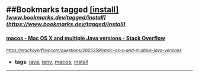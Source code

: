 ##Bookmarks tagged [[install]](https://www.bookmarks.dev?q=[install])
_<sup><sup>[www.bookmarks.dev/tagged/install](https://www.bookmarks.dev/tagged/install)</sup></sup>_
---
#### [macos - Mac OS X and multiple Java versions - Stack Overflow](https://stackoverflow.com/questions/26252591/mac-os-x-and-multiple-java-versions)
_<sup>https://stackoverflow.com/questions/26252591/mac-os-x-and-multiple-java-versions</sup>_

* **tags**: [java](../tagged/java.md), [jenv](../tagged/jenv.md), [macos](../tagged/macos.md), [install](../tagged/install.md)
---

